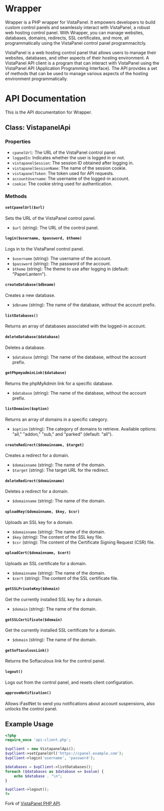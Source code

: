 # Wrapper

Wrapper is a PHP wrapper for VistaPanel. It empowers developers to build custom control panels and seamlessly interact with VistaPanel, a robust web hosting control panel. With Wrapper, you can manage websites, databases, domains, redirects, SSL certificates, and more, all programmatically using the VistaPanel control panel programmacitcly.

VistaPanel is a web hosting control panel that allows users to manage their websites, databases, and other aspects of their hosting environment. A VistaPanel API client is a program that can interact with VistaPanel using the VistaPanel API (Application Programming Interface). The API provides a set of methods that can be used to manage various aspects of the hosting environment programmatically.

# API Documentation

This is the API documentation for Wrapper.

## Class: VistapanelApi

### Properties

- `cpanelUrl`: The URL of the VistaPanel control panel.
- `loggedIn`: Indicates whether the user is logged in or not.
- `vistapanelSession`: The session ID obtained after logging in.
- `vistapanelSessionName`: The name of the session cookie.
- `vistapanelToken`: The token used for API requests.
- `accountUsername`: The username of the logged-in account.
- `cookie`: The cookie string used for authentication.

### Methods

#### `setCpanelUrl($url)`

Sets the URL of the VistaPanel control panel.

- `$url` (string): The URL of the control panel.

#### `login($username, $password, $theme)`

Logs in to the VistaPanel control panel.

- `$username` (string): The username of the account.
- `$password` (string): The password of the account.
- `$theme` (string): The theme to use after logging in (default: "PaperLantern").

#### `createDatabase($dbname)`

Creates a new database.

- `$dbname` (string): The name of the database, without the account prefix.

#### `listDatabases()`

Returns an array of databases associated with the logged-in account.

#### `deleteDatabase($database)`

Deletes a database.

- `$database` (string): The name of the database, without the account prefix.

#### `getPhpmyadminLink($database)`

Returns the phpMyAdmin link for a specific database.

- `$database` (string): The name of the database, without the account prefix.

#### `listDomains($option)`

Returns an array of domains in a specific category.

- `$option` (string): The category of domains to retrieve. Available options: "all," "addon," "sub," and "parked" (default: "all").

#### `createRedirect($domainname, $target)`

Creates a redirect for a domain.

- `$domainname` (string): The name of the domain.
- `$target` (string): The target URL for the redirect.

#### `deleteRedirect($domainname)`

Deletes a redirect for a domain.

- `$domainname` (string): The name of the domain.

#### `uploadKey($domainname, $key, $csr)`

Uploads an SSL key for a domain.

- `$domainname` (string): The name of the domain.
- `$key` (string): The content of the SSL key file.
- `$csr` (string): The content of the Certificate Signing Request (CSR) file.

#### `uploadCert($domainname, $cert)`

Uploads an SSL certificate for a domain.

- `$domainname` (string): The name of the domain.
- `$cert` (string): The content of the SSL certificate file.

#### `getSSLPrivateKey($domain)`

Get the currently installed SSL key for a domain.

- `$domain` (string): The name of the domain.

#### `getSSLCertificate($domain)`

Get the currently installed SSL certificate for a domain.

- `$domain` (string): The name of the domain.

#### `getSoftaculousLink()`

Returns the Softaculous link for the control panel.

#### `logout()`

Logs out from the control panel, and resets client configuration.

#### `approveNotification()`

Allows iFastNet to send you notifications about account suspensions, also unlocks the control panel.

## Example Usage

```php
<?php
require_once 'api-client.php';

$vpClient = new VistapanelApi();
$vpClient->setCpanelUrl('https://cpanel.example.com');
$vpClient->login('username', 'password');

$databases = $vpClient->listDatabases();
foreach ($databases as $database => $value) {
    echo $database . "\n";
}

$vpClient->logout();
?>
```

Fork of [VistaPanel PHP API](https://github.com/oddmario/vistapanel-php-api).
